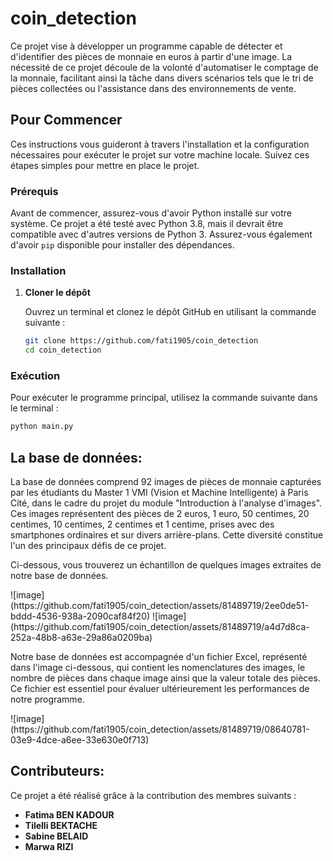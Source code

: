 # coin_detection
<p>Ce projet vise à développer un programme capable de détecter et d'identifier des pièces de monnaie en euros à partir d'une image. La nécessité de ce projet découle de la volonté d'automatiser le comptage de la monnaie, facilitant ainsi la tâche dans divers scénarios tels que le tri de pièces collectées ou l'assistance dans des environnements de vente.</p>

## Pour Commencer

Ces instructions vous guideront à travers l'installation et la configuration nécessaires pour exécuter le projet sur votre machine locale. Suivez ces étapes simples pour mettre en place le projet.

### Prérequis

Avant de commencer, assurez-vous d'avoir Python installé sur votre système. Ce projet a été testé avec Python 3.8, mais il devrait être compatible avec d'autres versions de Python 3. Assurez-vous également d'avoir `pip` disponible pour installer des dépendances.

### Installation

1. **Cloner le dépôt**

   Ouvrez un terminal et clonez le dépôt GitHub en utilisant la commande suivante :

   ```sh
   git clone https://github.com/fati1905/coin_detection
   cd coin_detection
   ```
### Exécution

Pour exécuter le programme principal, utilisez la commande suivante dans le terminal :

```sh
python main.py
```


## La base de données:
<p>La base de données comprend 92 images de pièces de monnaie capturées par les étudiants du Master 1 VMI (Vision et Machine Intelligente) à Paris Cité, dans le cadre du projet du module "Introduction à l'analyse d'images". Ces images représentent des pièces de 2 euros, 1 euro, 50 centimes, 20 centimes, 10 centimes, 2 centimes et 1 centime, prises avec des smartphones ordinaires et sur divers arrière-plans. Cette diversité constitue l'un des principaux défis de ce projet.</p>
<p>Ci-dessous, vous trouverez un échantillon de quelques images extraites de notre base de données.</p>
![image](https://github.com/fati1905/coin_detection/assets/81489719/2ee0de51-bddd-4536-938a-2090caf84f20)
![image](https://github.com/fati1905/coin_detection/assets/81489719/a4d7d8ca-252a-48b8-a63e-29a86a0209ba)

<p>Notre base de données est accompagnée d'un fichier Excel, représenté dans l'image ci-dessous, qui contient les nomenclatures des images, le nombre de pièces dans chaque image ainsi que la valeur totale des pièces. Ce fichier est essentiel pour évaluer ultérieurement les performances de notre programme.</p>
![image](https://github.com/fati1905/coin_detection/assets/81489719/08640781-03e9-4dce-a6ee-33e630e0f713)

## Contributeurs:
Ce projet a été réalisé grâce à la contribution des membres suivants :</p>
    <ul>
        <li><strong>Fatima BEN KADOUR</strong></li>
        <li><strong>Tilelli BEKTACHE</strong></li>
        <li><strong>Sabine BELAID</strong></li>
        <li><strong>Marwa RIZI</strong></li>
    </ul>
